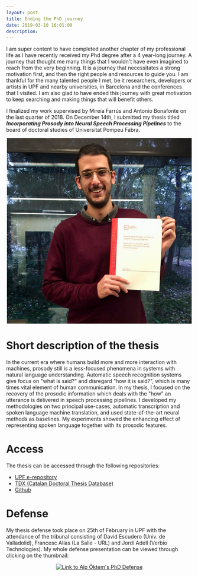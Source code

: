 ```yaml
---
layout: post
title: Ending the PhD journey
date: 2019-03-10 16:01:00
description: 
---
```

I am super content to have completed another chapter of my professional life as I have recently received my Phd degree after a 4 year-long journey. A journey that thought me many things that I wouldn't have even imagined to reach from the very beginning. It is a journey that necessitates a strong motivation first, and then the right people and resources to guide you. I am thankful for the many talented people I met, be it researchers, developers or artists in UPF and nearby universities, in Barcelona and the conferences that I visited. I am also glad to have ended this journey with great motivation to keep searching and making things that will benefit others. 

I finalized my work supervised by Mireia Farrús and Antonio Bonafonte on the last quarter of 2018. On December 14th, I submitted my thesis titled **_Incorporating Prosody into Neural Speech Processing Pipelines_** to the board of doctoral studies of Universitat Pompeu Fabra. 

<p align="center"><img src="/img/tesi_deposit.jpg" alt="Alp Öktem's thesis submission" width="500"></p>

# Short description of the thesis

In the current era where humans build more and more interaction with machines, prosody still is a less-focused phenomena in systems with natural language understanding. Automatic speech recognition systems give focus on "what is said?" and disregard "how it is said?", which is many times vital element of human communication. In my thesis, I focused on the recovery of the prosodic information which deals with the "how" an utterance is delivered in speech processing pipelines. I developed my methodologies on two principal use-cases, automatic transcription and spoken language machine translation, and used state-of-the-art neural methods as baselines. My experiments showed the enhancing effect of representing spoken language together with its prosodic features. 

# Access

The thesis can be accessed through the following repositories: 

- [UPF e-repository](https://repositori.upf.edu/handle/10230/36835 "Alp Öktem's PhD Thesis on UPF e-repository (soon)")
- [TDX (Catalan Doctoral Thesis Database)](https://www.tdx.cat/handle/10803/666222 "Alp Öktem's PhD Thesis on TDX")
- [Github](https://github.com/alpoktem/PhDThesis/blob/master/PhD_Thesis_toprint.pdf "Alp Öktem's PhD Thesis on Github")

# Defense

My thesis defense took place on 25th of February in UPF with the attendance of the tribunal consisting of David Escudero (Univ. de Valladolid), Francesc Alías (La Salle - URL) and Jordi Adell (Verbio Technologies). My whole defense presentation can be viewed through clicking on the thumbnail:

<p align="center"><a href="http://www.youtube.com/watch?v=h_0ky8U7TmM"><img src="http://img.youtube.com/vi/h_0ky8U7TmM/0.jpg" width="500" alt="Link to Alp Öktem's PhD Defense"></a></p>


